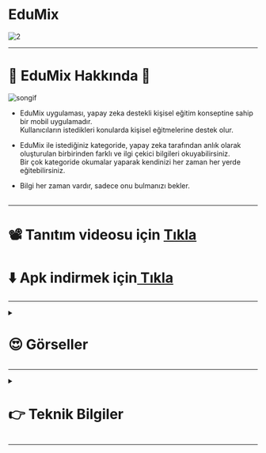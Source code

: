 # EduMix

![2](https://github.com/user-attachments/assets/e74a2010-e489-4018-8539-abaf666404d9)

<hr>

# 🚧 EduMix Hakkında 🚧

![songif](https://github.com/user-attachments/assets/17787fd5-56a6-46ad-9568-0bf8beb8eb62)

- EduMix uygulaması, yapay zeka destekli kişisel eğitim konseptine sahip bir mobil uygulamadır. <br>
  Kullanıcıların istedikleri konularda kişisel eğitmelerine destek olur. <br>  

- EduMix ile istediğiniz kategoride, yapay zeka tarafından anlık olarak oluşturulan birbirinden farklı ve ilgi çekici bilgileri okuyabilirsiniz. <br> 
  Bir çok kategoride okumalar yaparak kendinizi her zaman her yerde eğitebilirsiniz. <br>  
- Bilgi her zaman vardır, sadece onu bulmanızı bekler. <br> <br>

<hr>

# 📽 Tanıtım videosu için <a href="https://youtu.be/DQAjh6UxBuM" > Tıkla </a> 


# ⬇️ Apk indirmek için<a href="https://drive.google.com/file/d/1wLmehKuijtLB16t6KugNrp9JXUMTSh2d/view?usp=sharing" > Tıkla </a> 

<hr>

<!-- 
# 📽 Tanıtım Videosunu <a href="https://youtu.be/DQAjh6UxBuM"> İzle </a>


# ⬇️ APK : <a href="https://drive.google.com/file/d/1wLmehKuijtLB16t6KugNrp9JXUMTSh2d/view?usp=sharing"> İndir </a>

<hr>

-->

<details> 
 <summary> <h1> 😍 Görseller </h1></summary>

![2](https://github.com/user-attachments/assets/e74a2010-e489-4018-8539-abaf666404d9)

![1](https://github.com/user-attachments/assets/d6fab6f2-6907-4d87-8ec6-d655048e2f1e)

![Group 18](https://github.com/user-attachments/assets/1258bfc3-0998-4cea-9548-37749219a668)

</details>

<hr>
<!-- * * * * * * * * * * * * * * * * * * * * * * * * * * * * * * * * * * * * * * * * * * * * * * * *-->
<!-- * * * * * * * * * * * * * * * * * * * * * * * * * * * * * * * * * * * * * * * * * * * * * * * *-->
<!-- * * * * * * * * * * * * * * * * * * * * * * * * * * * * * * * * * * * * * * * * * * * * * * * *-->
<!-- * * * * * * * * * * * * * * * * * * * * * * * * * * * * * * * * * * * * * * * * * * * * * * * *-->
<!-- * * * * * * * * * * * * * * * * * * * * * * * * * * * * * * * * * * * * * * * * * * * * * * * *-->
<!-- * * * * * * * * * * * * * * * * * * * * * * * * * * * * * * * * * * * * * * * * * * * * * * * *-->

<details> 
 <summary> <h1>👉 Teknik Bilgiler </h1></summary>
  
<hr>

# Veri tabanı Yapısı 
- Categories (Collection) <br>
  - categorieId (Document) <br>
    - name (field) <br>
  <br>
- users (Collection) <br>
  - userId (Document) <br>
    - displayName (Field) <br>
    - email (Field )<br>
    - uid (Field) <br>

# Kullanılan Paketler

- CORE
    - kartal: ^4.1.0 

- Firebase packages:
    - firebase_core: ^3.6.0
    - firebase_auth: ^5.3.1
    - cloud_firestore: ^5.4.4

- API Secure
    - flutter_dotenv: ^5.2.1

- UI
    - lottie: ^3.1.3
    - google_nav_bar: ^5.0.7

- Gemini Ai
    - google_generative_ai: ^0.4.6


### 🔻 API anahtarlarının güvenliği için .env dosyalama yöntemi ve flutter_dotenv paketi kullanılmıştır, Flutter'da yeniyseniz ve hata alırsanız ya da dilerseniz kendi API anahtarlarınızı kullanabilirsiniz.



# Kullanılan Diller ve Araçlar 
![Langs](https://skillicons.dev/icons?i=flutter,dart,firebase,vscode,git,github,figma,ps,gmail") 

</details>

<hr>

<!--

<table>
 <tr>
 <td>
  
## Video

<a href="https://youtu.be/DQAjh6UxBuM" > 

![youtube](https://github.com/user-attachments/assets/2a034ba9-13e1-47e9-a04f-123050a3278d)

</a> 

 </td>

 <td>
  
## APK

<a href="https://drive.google.com/file/d/1wLmehKuijtLB16t6KugNrp9JXUMTSh2d/view?usp=sharing" >
 
![andro](https://github.com/user-attachments/assets/ba3aa0cb-42fe-4bc2-822d-935dbed718d8)

</a>

 </td>

  
 </tr>
 
</table>

-->
